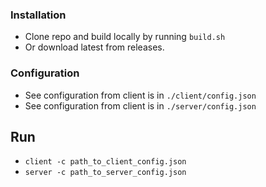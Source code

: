 ### Installation

- Clone repo and build locally by running `build.sh`
- Or download latest from releases.

### Configuration

- See configuration from client is in `./client/config.json`
- See configuration from client is in `./server/config.json`

## Run

- `client -c path_to_client_config.json`
- `server -c path_to_server_config.json`

